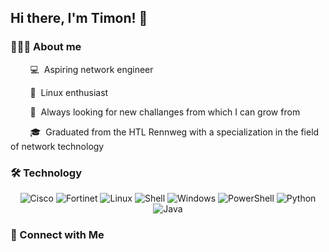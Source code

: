 ## Hi there, I'm Timon! 👋

### 👨🏻‍💻 About me

&nbsp;&nbsp;&nbsp;&nbsp;&nbsp;&nbsp;&nbsp;&nbsp;💻&nbsp;&nbsp;Aspiring network engineer

&nbsp;&nbsp;&nbsp;&nbsp;&nbsp;&nbsp;&nbsp;&nbsp;🐧&nbsp;&nbsp;Linux enthusiast

&nbsp;&nbsp;&nbsp;&nbsp;&nbsp;&nbsp;&nbsp;&nbsp;🌱&nbsp;&nbsp;Always looking for new challanges from which I can grow from

&nbsp;&nbsp;&nbsp;&nbsp;&nbsp;&nbsp;&nbsp;&nbsp;🎓&nbsp;&nbsp;Graduated from the HTL Rennweg with a specialization in the field of network technology



### 🛠 Technology

<p align="center">
  <img alt="Cisco" src="https://img.shields.io/badge/Shell-121011?style=for-the-badge&logo=cisco&logoColor=1BA0D7" />
  <img alt="Fortinet" src="https://img.shields.io/badge/Fortinet-121011?style=for-the-badge&logo=fortinet&logoColor=#EE3124" />
  <img alt="Linux" src="https://img.shields.io/badge/Linux-121011?style=for-the-badge&logo=linux&logoColor=#FCC624" />
  <img alt="Shell" src="https://img.shields.io/badge/Shell-121011?style=for-the-badge&logo=gnu-bash&logoColor=#4EAA25" />
  <img alt="Windows" src="https://img.shields.io/badge/Windows-121011?style=for-the-badge&logo=windows&logoColor=#0078D6" />
  <img alt="PowerShell" src="https://img.shields.io/badge/PowerShell-121011?style=for-the-badge&powershell&logoColor=#5391FE" />
  <img alt="Python" src="https://img.shields.io/badge/Python-121011?style=for-the-badge&logo=python&logoColor=#3776AB" />
  <img alt="Java" src="https://img.shields.io/badge/Java-121011?style=for-the-badge&logo=oracle&logoColor=#F80000" />
<p align="center">



### 🤝 Connect with Me
